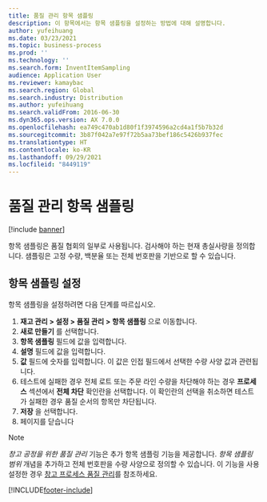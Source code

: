 ```yaml
---
title: 품질 관리 항목 샘플링
description: 이 항목에서는 항목 샘플링을 설정하는 방법에 대해 설명합니다.
author: yufeihuang
ms.date: 03/23/2021
ms.topic: business-process
ms.prod: ''
ms.technology: ''
ms.search.form: InventItemSampling
audience: Application User
ms.reviewer: kamaybac
ms.search.region: Global
ms.search.industry: Distribution
ms.author: yufeihuang
ms.search.validFrom: 2016-06-30
ms.dyn365.ops.version: AX 7.0.0
ms.openlocfilehash: ea749c470ab1d80f1f3974596a2cd4a1f5b7b32d
ms.sourcegitcommit: 3b87f042a7e97f72b5aa73bef186c5426b937fec
ms.translationtype: HT
ms.contentlocale: ko-KR
ms.lasthandoff: 09/29/2021
ms.locfileid: "8449119"
---
```

# <a name="quality-management-item-sampling"></a>품질 관리 항목 샘플링

[!include [banner](../includes/banner.md)]

항목 샘플링은 품질 협회의 일부로 사용됩니다. 검사해야 하는 현재 총실사량을 정의합니다. 샘플링은 고정 수량, 백분율 또는 전체 번호판을 기반으로 할 수 있습니다.

## <a name="set-up-item-sampling"></a>항목 샘플링 설정

항목 샘플링을 설정하려면 다음 단계를 따르십시오.

1. **재고 관리 \> 설정 \> 품질 관리 \> 항목 샘플링** 으로 이동합니다.
1. **새로 만들기** 를 선택합니다.
1. **항목 샘플링** 필드에 값을 입력합니다.
1. **설명** 필드에 값을 입력합니다.
1. **값** 필드에 숫자를 입력합니다. 이 값은 인접 필드에서 선택한 수량 사양 값과 관련됩니다.
1. 테스트에 실패한 경우 전체 로트 또는 주문 라인 수량을 차단해야 하는 경우 **프로세스** 섹션에서 **전체 차단** 확인란을 선택합니다. 이 확인란의 선택을 취소하면 테스트가 실패한 경우 품질 순서의 항목만 차단됩니다.
1. **저장** 을 선택합니다.
1. 페이지를 닫습니다

> [!NOTE]
> *창고 공정을 위한 품질 관리* 기능은 추가 항목 샘플링 기능을 제공합니다. *항목 샘플링 범위* 개념을 추가하고 전체 번호판을 수량 사양으로 정의할 수 있습니다. 이 기능을 사용 설정한 경우 [창고 프로세스 품질 관리](quality-management-for-warehouses-processes.md)를 참조하세요.

[!INCLUDE[footer-include](../../includes/footer-banner.md)]
